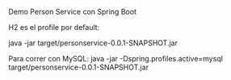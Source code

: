 Demo Person Service con Spring Boot

H2 es el profile por default:

java -jar target/personservice-0.0.1-SNAPSHOT.jar   

Para correr con MySQL:
java -jar -Dspring.profiles.active=mysql target/personservice-0.0.1-SNAPSHOT.jar  